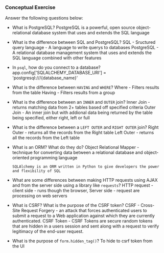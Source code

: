 ### Conceptual Exercise

Answer the following questions below:

- What is PostgreSQL?
  PostgreSQL is a powerful, open source object-relational database system that uses and extends the SQL language

- What is the difference between SQL and PostgreSQL?
    SQL - Sructured query language
        - A language to write querys to databases
    PostgreSQL - A relational database management system that uses and extends the SQL language combined with other features  

- In `psql`, how do you connect to a database?
  app.config['SQLALCHEMY_DATABASE_URI'] = 'postgresql:///{database_name}'

- What is the difference between `HAVING` and `WHERE`?
      Where - Filters results from the table
      Having - Filters results from a group

- What is the difference between an `INNER` and `OUTER` join?
      Inner Join - returns matching data from 2+ tables based off specified criteria
      Outer Join - An inner join but with addional data being returned by the table being specified, either right, left or full

- What is the difference between a `LEFT OUTER` and `RIGHT OUTER` join?
      Right Outer - returns all the records from the Right table
      Left Outer - returns all the records from the Left table

- What is an ORM? What do they do?
      Object Relational Mapper -  technique for converting data between a relational database and object-oriented programming language
     
      SQLAlchemy is an ORM written in Python to give developers the power and flexibility of SQL
          

- What are some differences between making HTTP requests using AJAX 
  and from the server side using a library like `requests`?
    HTTP request - client side - runs though the browser, 
    Server side - request are processing on web servers


- What is CSRF? What is the purpose of the CSRF token?
    CSRF - Cross-Site Request Forgery -  an attack that forces authenticated users to submit a request to a Web application against which they are currently authenticated.
    CSRF Token - CSRF Tokens are secure random tokens that are hidden in a users session and sent along with a request to verify legitimacy of the end-user request.
               
  

- What is the purpose of `form.hidden_tag()`?
  To hide to csrf token from the UI